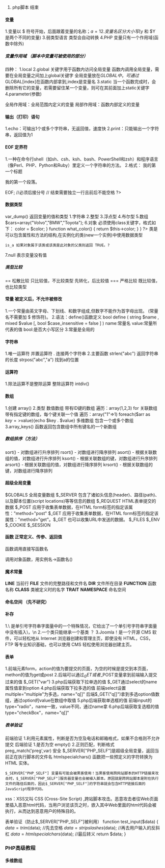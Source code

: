 1. php脚本 <?php 开始，以 ?> 结束

#### 变量
1.变量以 $ 符号开始，后面跟着变量的名称；$a = 1
2.变量名区分大小写 ($y 和 $Y 是两个不同的变量)
3.弱类型语言 类型会自动转换
4.PHP 变量只有一个作用域(函数中除外)

##### 变量作用域 （脚本中变量可被使用的部分）
四种：
1.local
2.global 关键字用于函数内访问全局变量 函数内调用全局变量，需要在全局变量之间加上global关键字 全局变量放在$GLOBAL中，可通过$GLOBAL[index]在函数内部拿到,index是变量名
3.static 当一个函数完成时，会删除所有它的变量，若需要留住某一个变量，则可在其前面加上static关键字
4.parameter(参数)

全局作用域：全局范围内定义的变量
局部作用域：函数内部定义的变量

#### 输出（打印）语句
1.echo：可输出1个或多个字符串，无返回值，速度快
2.print：只能输出一个字符串，返回值为1

#### EOF 定界符 
1.一种在命令行shell（如sh、csh、ksh、bash、PowerShell和zsh）和程序语言（像Perl、PHP、Python和Ruby）里定义一个字符串的方法。
2.格式：
    <?php
    echo <<<EOF
        <h1>我的第一个标题</h1>
        <p>我的第一个段落。</p>
    EOF; //必须后接分号
    // 结束需要独立一行且前后不能空格
    ?>

#### 数据类型
var_dump() 返回变量的值和类型
1.字符串
2.整型
3.浮点型
4.布尔型
5.数组
    $cars=array("Volvo","BMW","Toyota");
6.对象
    必须使用class关键字，格式如下：
    <?php
        class Car
        {
            var $color; //类的变量使用 var 来声明, 变量也可以初始化值。
            function __construct($color="green") {
                $this->color = $color;
            }
            function what_color() {
                return $this->color;
            }
        }
    ?>
    类是可以包含属性和方法的结构,在实例化的类(new一个实例)中使用数据类型

    is_a 如果对象属于该类或该类是此对象的父类则返回 TRUE。?
7.null 表示变量没有值

##### 类型比较
 == 松散比较 只比较值，不比较类型 先转化，后比较值
 === 严格比较 既比较值，也比较类型

#### 常量 被定义后，不允许被修改
1.一个常量由英文字母、下划线、和数字组成,但数字不能作为首字母出现。 (常量名不需要加 $ 修饰符)。
2.语法：define()函数定义
    bool define ( string $name , mixed $value [, bool $case_insensitive = false ] )
    name:常量名
    value:常量所代表的值
    bool:是否大小写区分
3.常量是全局的

#### 字符串
1.唯一运算符 并置运算符 . 连接两个字符串
2.主要函数
    strlen("abc") 返回字符串的长度
    strpos("abc","a") 找到a的位置

#### 运算符
1.除法运算不是整除运算 整除运算符 intdiv()

#### 数组
1.创建 array()
2.类型 
    数值数组 带有ID键的数组 遍历：array(1,2,3) for
    关联数组 带有指定键的数组，每个键关联一个值 遍历：array("1"=>1) foreach($arr as $key=>$value){echo $key . $value}
    多维数组 包含一个或多个数组
3.array_keys() 函数返回包含数组中所有键名的一个新数组

##### 数组排序（方法）
sort() - 对数组进行升序排列
rsort() - 对数组进行降序排列
asort() - 根据关联数组的值，对数组进行升序排列
ksort() - 根据关联数组的键，对数组进行升序排列
arsort() - 根据关联数组的值，对数组进行降序排列
krsort() - 根据关联数组的键，对数组进行降序排列

#### 超级全局变量
$GLOBALS 全局变量数组
$_SERVER 包含了诸如头信息(header)、路径(path)、以及脚本位置(script locations)等等信息的数组
$_REQUEST HTML表单提交的数据
$_POST 应用于收集表单数据，在HTML form标签的指定该属性："method="post"
$_GET 应用于收集表单数据，在HTML form标签的指定该属性："method="get"。$_GET 也可以收集URL中发送的数据。
$_FILES
$_ENV
$_COOKIE
$_SESSION

#### 函数 正常定义、传参、返回值
函数调用直接写函数名

调用对象函数，用实例名->函数名()

#### 魔术常量
__LINE__ 当前行
__FILE__ 文件的完整路径和文件名
__DIR__ 文件所在目录
__FUNCTION__ 函数名称
__CLASS__ 类被定义时的名字
__TRAIT__
__NAMESPACE__ 命名空间

#### 命名空间 （先不研究）

#### 补存
1.\\ 是单引号字符串字面量中的一个特殊情况，它给出了一个单引号字符串字面量中没有插入\，\n
2.一个类只能继承一个基类 ？
3.Joomla！是一个开源 CMS 软件，可以轻松地从 Internet 浏览器创建和管理主页，即使没有 HTML，CSS，FTP 等专业知识基础，也可以使用 CMS 轻松使用浏览器创建主页。

#### 表单
1.前端元素form，action的值为要提交的页面，为空的时候是提交到本页面，methon的值为get或post
2.后端可以通过$_GET或者$_POST变量拿到前端输入提交过来的值 $_GET("var")
3.php后端获取下拉单选的值 $_GET通过select的name属性值拿到option
4.php后端获取下拉多选的值 前端select设置multiple="multiple"为多选，name="q[]"
                       后端$_GET("q[]")拿到多选option值数组，通过option的value在数组中取值
5.php后端获取单选框的值 前端input的type="radio"，name一致，value不同，通过name拿
6.php后端获取复选框的值 type="checkBox"，name="q[]"

##### 表单验证
前端验证
    1.利用元素属性，判断是否为空及电话和邮箱格式，如果不合格则不允许提交
后端验证
    1.是否为空 empty()
    2.正则匹配，判断格式 preg_match('preg',var)
安全
    $_SERVER["PHP_SELF"]是超级全局变量，返回当前正在执行脚本的文件名
    htmlspecialchars() 函数把一些预定义的字符转换为 HTML 实体。

    $_SERVER["PHP_SELF"] 变量有可能会被黑客使用！当黑客使用跨网站脚本的HTTP链接来攻击时，$_SERVER["PHP_SELF"]服务器变量也会被植入脚本。原因就是跨网站脚本是附在执行文件的路径后面的，因此$_SERVER["PHP_SELF"]的字符串就会包含HTTP链接后面的JavaScript程序代码。

xss：XSS又叫 CSS (Cross-Site Script) ,跨站脚本攻击。恶意攻击者往Web页面里插入恶意html代码，当用户浏览该页之时，嵌入其中Web里面的html代码会被执行，从而达到恶意用户的特殊目的。

表单验证（防止$_SERVER["PHP_SELF"]被利用）
    function test_input($data)
    {
        $data = trim($data); //先去空格
        $data = stripslashes($data); //再去用户输入的反斜杠
        $data = htmlspecialchars($data); //最后转义
        return $data;
    }

### PHP高级教程

#### 多维数组 

